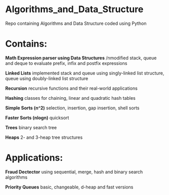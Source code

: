 # Algorithms_and_Data_Structure
Repo containing Algorithms and Data Structure coded using Python

# Contains:

**Math Expression parser using Data Structures**
/nmodified stack, queue and deque to evaluate prefix,
infix and postfix expressions

**Linked Lists**
implemented stack and queue using singly-linked list structure,
queue using doubly-linked list structure

**Recursion**
recursive functions and their real-world applications

**Hashing**
classes for chaining, linear and quadratic hash tables

**Simple Sorts (n^2)**
selection, insertion, gap insertion, shell sorts

**Faster Sorts (nlogn)**
quicksort

**Trees**
binary search tree

**Heaps**
2- and 3-heap tree structures

# Applications:

**Fraud Dectector**
using sequential, merge, hash and binary search algorithms

**Priority Queues**
basic, changeable, d-heap and fast versions
